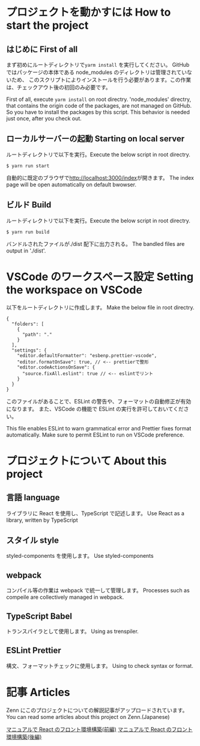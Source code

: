 # プロジェクトを動かすには How to start the project

## はじめに First of all

まず初めにルートディレクトリで`yarm install` を実行してください。
GitHub ではパッケージの本体である node_modules のディレクトリは管理されていないため、
このスクリプトによりインストールを行う必要があります。この作業は、チェックアウト後の初回のみ必要です。

First of all, execute `yarm install` on root directry.
'node_modules' directry, that contains the origin code of the packages, are not
managed on GitHub. So you have to install the packages by this script.
This behavior is needed just once, after you check out.

## ローカルサーバーの起動 Starting on local server

ルートディレクトリで以下を実行。Execute the below script in root directry.

```
$ yarn run start
```

自動的に既定のブラウザで[http://localhost:3000/index](http://localhost:3000/index)が開きます。
The index page will be open automatically on default bwowser.

## ビルド Build

ルートディレクトリで以下を実行。Execute the below script in root directry.

```
$ yarn run build
```

バンドルされたファイルが./dist 配下に出力される。
The bandled files are output in './dist'.

# VSCode のワークスペース設定 Setting the workspace on VSCode

以下をルートディレクトリに作成します。
Make the below file in root directry.

```workspace.code-workspace
{
  "folders": [
    {
      "path": "."
    }
  ],
  "settings": {
    "editor.defaultFormatter": "esbenp.prettier-vscode",
    "editor.formatOnSave": true, // <-- prettierで整形
    "editor.codeActionsOnSave": {
      "source.fixAll.eslint": true // <-- eslintでリント
    }
  }
}
```

このファイルがあることで、ESLint の警告や、フォーマットの自動修正が有効になります。
また、VSCode の機能で ESLint の実行を許可しておいてください。

This file enables ESLint to warn grammatical error and Prettier fixes format automatically.
Make sure to permit ESLint to run on VSCode preference.

# プロジェクトについて About this project

## 言語 language

ライブラリに React を使用し、TypeScript で記述します。
Use React as a library, written by TypeScript

## スタイル style

styled-components を使用します。
Use styled-components

## webpack

コンパイル等の作業は webpack で統一して管理します。
Processes such as compeile are collectively managed in webpack.

## TypeScript Babel

トランスパイラとして使用します。
Using as trenspiler.

## ESLint Prettier

構文、フォーマットチェックに使用します。
Using to check syntax or format.

# 記事 Articles

Zenn にこのプロジェクトについての解説記事がアップロードされています。
You can read some articles about this project on Zenn.(Japanese)

[マニュアルで React のフロント環境構築(前編)](https://zenn.dev/nishiharu/articles/bc5c833f52c90d)
[マニュアルで React のフロント環境構築(後編)](https://zenn.dev/nishiharu/articles/b97249c838ef01)
